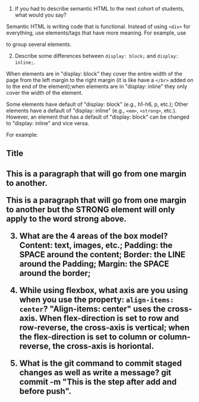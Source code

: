 1. If you had to describe semantic HTML to the next cohort of students, what would you say?

Semantic HTML is writing code that is functional. Instead of using ```<div>``` for everything, use elements/tags that have more meaning. For example, use <section> to group several elements.

2. Describe some differences between ```display: block;``` and ```display: inline;```.

When elements are in "display: block" they cover the entire width of the page from the left margin to the right margin (it is like have a ```</br>``` added on to the end of the element);when elements are in "display: inline" they only cover the width of the element. 

Some elements have default of "display: block" (e.g., h1-h6, p, etc.); Other elements have a default of "display: inline" (e.g., ```<em>```, ```<strong>```, etc.). However, an element that has a default of "display: block" can be changed to "display: inline" and vice versa.

For example:
<h1>Title<h2>
<p>This is a paragraph that will go from one margin to another.</p>

<p>This is a paragraph that will go from one margin to another but the <strong>STRONG</strong> element will only apply to the word strong above.</p>

3. What are the 4 areas of the box model?
Content: text, images, etc.;
Padding: the SPACE around the content;
Border: the LINE around the Padding;
Margin: the SPACE around the border;


4. While using flexbox, what axis are you using when you use the property: ```align-items: center```? 
"Align-items: center" uses the cross-axis. When flex-direction is set to row and row-reverse, the cross-axis is vertical; when the flex-direction is set to column or column-reverse, the cross-axis is horiontal. 

5. What is the git command to commit staged changes as well as write a message?
git commit -m "This is the step after add and before push".

